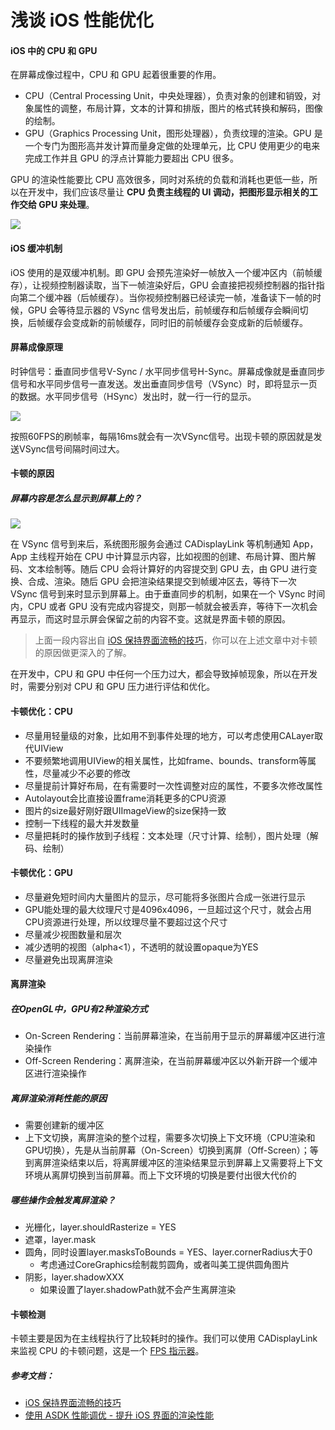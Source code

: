 # 浅谈 iOS 性能优化

#### iOS 中的 CPU 和 GPU

在屏幕成像过程中，CPU 和 GPU 起着很重要的作用。

- CPU（Central Processing Unit，中央处理器），负责对象的创建和销毁，对象属性的调整，布局计算，文本的计算和排版，图片的格式转换和解码，图像的绘制。
- GPU（Graphics Processing Unit，图形处理器），负责纹理的渲染。GPU 是一个专门为图形高并发计算而量身定做的处理单元，比 CPU 使用更少的电来完成工作并且 GPU 的浮点计算能力要超出 CPU 很多。

GPU 的渲染性能要比 CPU 高效很多，同时对系统的负载和消耗也更低一些，所以在开发中，我们应该尽量让 **CPU 负责主线程的 UI 调动，把图形显示相关的工作交给 GPU 来处理**。


![](/Users/pengqianqian/Desktop/GitHub/Articles/resources/Performance-Optimization-01.jpg)

#### iOS 缓冲机制

iOS 使用的是双缓冲机制。即 GPU 会预先渲染好一帧放入一个缓冲区内（前帧缓存），让视频控制器读取，当下一帧渲染好后，GPU 会直接把视频控制器的指针指向第二个缓冲器（后帧缓存）。当你视频控制器已经读完一帧，准备读下一帧的时候，GPU 会等待显示器的 VSync 信号发出后，前帧缓存和后帧缓存会瞬间切换，后帧缓存会变成新的前帧缓存，同时旧的前帧缓存会变成新的后帧缓存。


#### 屏幕成像原理

时钟信号：垂直同步信号V-Sync / 水平同步信号H-Sync。屏幕成像就是垂直同步信号和水平同步信号一直发送。发出垂直同步信号（VSync）时，即将显示一页的数据。水平同步信号（HSync）发出时，就一行一行的显示。

![](/Users/pengqianqian/Desktop/GitHub/Articles/resources/Performance-Optimization-02.jpg)

按照60FPS的刷帧率，每隔16ms就会有一次VSync信号。出现卡顿的原因就是发送VSync信号间隔时间过大。

#### 卡顿的原因

##### 屏幕内容是怎么显示到屏幕上的？

![](/Users/pengqianqian/Desktop/GitHub/Articles/resources/Performance-Optimization-03.jpg)

在 VSync 信号到来后，系统图形服务会通过 CADisplayLink 等机制通知 App，App 主线程开始在 CPU 中计算显示内容，比如视图的创建、布局计算、图片解码、文本绘制等。随后 CPU 会将计算好的内容提交到 GPU 去，由 GPU 进行变换、合成、渲染。随后 GPU 会把渲染结果提交到帧缓冲区去，等待下一次 VSync 信号到来时显示到屏幕上。由于垂直同步的机制，如果在一个 VSync 时间内，CPU 或者 GPU 没有完成内容提交，则那一帧就会被丢弃，等待下一次机会再显示，而这时显示屏会保留之前的内容不变。这就是界面卡顿的原因。

> 上面一段内容出自 [iOS 保持界面流畅的技巧](https://blog.ibireme.com/2015/11/12/smooth_user_interfaces_for_ios/)，你可以在上述文章中对卡顿的原因做更深入的了解。

在开发中，CPU 和 GPU 中任何一个压力过大，都会导致掉帧现象，所以在开发时，需要分别对 CPU 和 GPU 压力进行评估和优化。


#### 卡顿优化：CPU

- 尽量用轻量级的对象，比如用不到事件处理的地方，可以考虑使用CALayer取代UIView
- 不要频繁地调用UIView的相关属性，比如frame、bounds、transform等属性，尽量减少不必要的修改
- 尽量提前计算好布局，在有需要时一次性调整对应的属性，不要多次修改属性
- Autolayout会比直接设置frame消耗更多的CPU资源
- 图片的size最好刚好跟UIImageView的size保持一致
- 控制一下线程的最大并发数量
- 尽量把耗时的操作放到子线程：文本处理（尺寸计算、绘制），图片处理（解码、绘制）

#### 卡顿优化：GPU

- 尽量避免短时间内大量图片的显示，尽可能将多张图片合成一张进行显示
- GPU能处理的最大纹理尺寸是4096x4096，一旦超过这个尺寸，就会占用CPU资源进行处理，所以纹理尽量不要超过这个尺寸
- 尽量减少视图数量和层次
- 减少透明的视图（alpha<1），不透明的就设置opaque为YES
- 尽量避免出现离屏渲染


#### 离屏渲染

##### 在OpenGL中，GPU有2种渲染方式

- On-Screen Rendering：当前屏幕渲染，在当前用于显示的屏幕缓冲区进行渲染操作
- Off-Screen Rendering：离屏渲染，在当前屏幕缓冲区以外新开辟一个缓冲区进行渲染操作

##### 离屏渲染消耗性能的原因

- 需要创建新的缓冲区
- 上下文切换，离屏渲染的整个过程，需要多次切换上下文环境（CPU渲染和GPU切换），先是从当前屏幕（On-Screen）切换到离屏（Off-Screen）；等到离屏渲染结束以后，将离屏缓冲区的渲染结果显示到屏幕上又需要将上下文环境从离屏切换到当前屏幕。而上下文环境的切换是要付出很大代价的

##### 哪些操作会触发离屏渲染？

- 光栅化，layer.shouldRasterize = YES
- 遮罩，layer.mask
- 圆角，同时设置layer.masksToBounds = YES、layer.cornerRadius大于0
	- 考虑通过CoreGraphics绘制裁剪圆角，或者叫美工提供圆角图片
- 阴影，layer.shadowXXX
	- 如果设置了layer.shadowPath就不会产生离屏渲染

#### 卡顿检测

卡顿主要是因为在主线程执行了比较耗时的操作。我们可以使用 CADisplayLink 来监视 CPU 的卡顿问题，这是一个 [FPS 指示器](https://github.com/ibireme/YYText/blob/master/Demo/YYTextDemo/YYFPSLabel.m)。


##### 参考文档：

- [iOS 保持界面流畅的技巧](https://blog.ibireme.com/2015/11/12/smooth_user_interfaces_for_ios/)
- [使用 ASDK 性能调优 - 提升 iOS 界面的渲染性能](https://github.com/draveness/analyze/blob/master/contents/AsyncDisplayKit/提升%20iOS%20界面的渲染性能%20.md#使用-asdk-性能调优---提升-ios-界面的渲染性能)